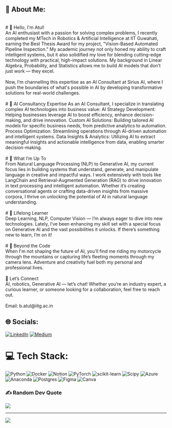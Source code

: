 ## 💫 About Me:
<br>
# 👋 Hello, I'm Atul! 
<br>
An AI enthusiast with a passion for solving complex problems, I recently completed my MTech in Robotics & Artificial Intelligence at IIT Guwahati, earning the Best Thesis Award for my project, "Vision-Based Automated Pipeline Inspection." My academic journey not only honed my ability to craft intelligent systems, but it also solidified my love for blending cutting-edge technology with practical, high-impact solutions. My background in Linear Algebra, Probability, and Statistics allows me to build AI models that don’t just work — they excel.<br><br>
Now, I’m channelling this expertise as an AI Consultant at Sirius AI, where I push the boundaries of what's possible in AI by developing transformative solutions for real-world challenges.<br><br> # 🔧 AI Consultancy Expertise
As an AI Consultant, I specialize in translating complex AI technologies into business value:
AI Strategy Development: Helping businesses leverage AI to boost efficiency, enhance decision-making, and drive innovation.
Custom AI Solutions: Building tailored AI models for specific business needs, from predictive analytics to automation.
Process Optimization: Streamlining operations through AI-driven automation and intelligent systems.
Data Insights & Analytics: Utilizing AI to extract meaningful insights and actionable intelligence from data, enabling smarter decision-making. <br><br>
# 🚀 What I’m Up To<br>From Natural Language Processing (NLP) to Generative AI, my current focus lies in building systems that understand, generate, and manipulate language in creative and impactful ways. I work extensively with tools like LangChain and Retrieval-Augmented Generation (RAG) to drive innovation in text processing and intelligent automation. Whether it’s creating conversational agents or crafting data-driven insights from massive corpora, I thrive on unlocking the potential of AI in natural language understanding.<br><br>
# 🌱 Lifelong Learner<br>Deep Learning, NLP, Computer Vision — I’m always eager to dive into new technologies. Lately, I’ve been enhancing my skill set with a special focus on Generative AI and the vast possibilities it unlocks. If there’s something new to learn, I’m on it!<br><br>
# 🌄 Beyond the Code<br>When I'm not shaping the future of AI, you’ll find me riding my motorcycle through the mountains or capturing life’s fleeting moments through my camera lens. Adventure and creativity fuel both my personal and professional lives.<br><br>💬 Let’s Connect<br>AI, robotics, Generative AI — let’s chat! Whether you’re an industry expert, a curious learner, or someone looking for a collaboration, feel free to reach out.<br><br>Email: b.atul@iitg.ac.in


## 🌐 Socials:
[![LinkedIn](https://img.shields.io/badge/LinkedIn-%230077B5.svg?logo=linkedin&logoColor=white)](https://linkedin.com/in/bhagatatul) [![Medium](https://img.shields.io/badge/Medium-12100E?logo=medium&logoColor=white)](https://medium.com/@atulbhagat.ba) 

# 💻 Tech Stack:
![Python](https://img.shields.io/badge/python-3670A0?style=for-the-badge&logo=python&logoColor=ffdd54) ![Docker](https://img.shields.io/badge/docker-%230db7ed.svg?style=for-the-badge&logo=docker&logoColor=white) ![Notion](https://img.shields.io/badge/Notion-%23000000.svg?style=for-the-badge&logo=notion&logoColor=white) ![PyTorch](https://img.shields.io/badge/PyTorch-%23EE4C2C.svg?style=for-the-badge&logo=PyTorch&logoColor=white) ![scikit-learn](https://img.shields.io/badge/scikit--learn-%23F7931E.svg?style=for-the-badge&logo=scikit-learn&logoColor=white) ![Scipy](https://img.shields.io/badge/SciPy-%230C55A5.svg?style=for-the-badge&logo=scipy&logoColor=%white) ![Azure](https://img.shields.io/badge/azure-%230072C6.svg?style=for-the-badge&logo=microsoftazure&logoColor=white) ![Anaconda](https://img.shields.io/badge/Anaconda-%2344A833.svg?style=for-the-badge&logo=anaconda&logoColor=white) ![Postgres](https://img.shields.io/badge/postgres-%23316192.svg?style=for-the-badge&logo=postgresql&logoColor=white) ![Figma](https://img.shields.io/badge/figma-%23F24E1E.svg?style=for-the-badge&logo=figma&logoColor=white) ![Canva](https://img.shields.io/badge/Canva-%2300C4CC.svg?style=for-the-badge&logo=Canva&logoColor=white)

### ✍️ Random Dev Quote
![](https://quotes-github-readme.vercel.app/api?type=horizontal&theme=light)

---
[![](https://visitcount.itsvg.in/api?id=AI-Bhagat&icon=0&color=0)](https://visitcount.itsvg.in)

<!-- Proudly created with GPRM ( https://gprm.itsvg.in ) -->
